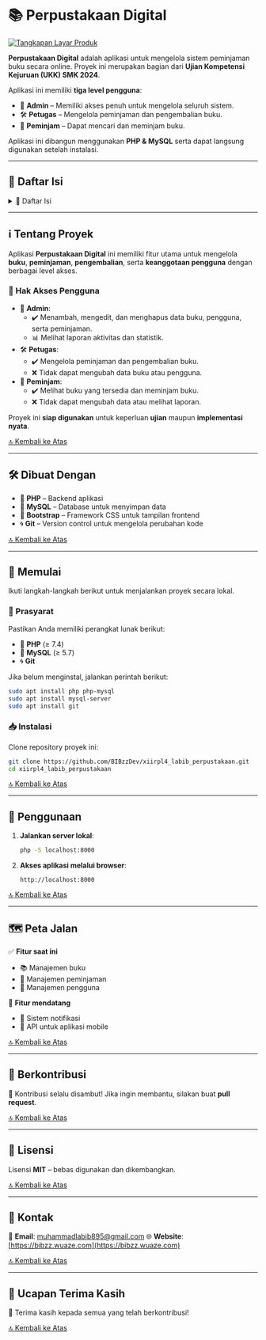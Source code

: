 # 📚 Perpustakaan Digital

[![Tangkapan Layar Produk](https://tse3.mm.bing.net/th?id=OIP.N4X2rJA2aMi_h6GdjNyoCgHaHa&pid=Api)](https://id.pinterest.com/pin/26036504091590663/)

**Perpustakaan Digital** adalah aplikasi untuk mengelola sistem peminjaman buku secara online. Proyek ini merupakan bagian dari **Ujian Kompetensi Kejuruan (UKK) SMK 2024**.

Aplikasi ini memiliki **tiga level pengguna**:
- 👤 **Admin** – Memiliki akses penuh untuk mengelola seluruh sistem.
- 🛠️ **Petugas** – Mengelola peminjaman dan pengembalian buku.
- 📖 **Peminjam** – Dapat mencari dan meminjam buku.

Aplikasi ini dibangun menggunakan **PHP & MySQL** serta dapat langsung digunakan setelah instalasi.

---

## 📌 Daftar Isi

<details>
  <summary>📜 Daftar Isi</summary>
  <ol>
    <li><a href="#-tentang-proyek">ℹ️ Tentang Proyek</a></li>
    <li><a href="#-dibuat-dengan">🛠️ Dibuat Dengan</a></li>
    <li><a href="#-memulai">🚀 Memulai</a></li>
    <li><a href="#-penggunaan">📖 Penggunaan</a></li>
    <li><a href="#-peta-jalan">🗺️ Peta Jalan</a></li>
    <li><a href="#-berkontribusi">🤝 Berkontribusi</a></li>
    <li><a href="#-lisensi">📜 Lisensi</a></li>
    <li><a href="#-kontak">📧 Kontak</a></li>
    <li><a href="#-ucapan-terima-kasih">🙏 Ucapan Terima Kasih</a></li>
  </ol>
</details>

---

## ℹ️ Tentang Proyek

Aplikasi **Perpustakaan Digital** ini memiliki fitur utama untuk mengelola **buku**, **peminjaman**, **pengembalian**, serta **keanggotaan pengguna** dengan berbagai level akses.

### 🎯 Hak Akses Pengguna
- 👤 **Admin**:
  - ✔️ Menambah, mengedit, dan menghapus data buku, pengguna, serta peminjaman.
  - 📊 Melihat laporan aktivitas dan statistik.
- 🛠️ **Petugas**:
  - ✔️ Mengelola peminjaman dan pengembalian buku.
  - ❌ Tidak dapat mengubah data buku atau pengguna.
- 📖 **Peminjam**:
  - ✔️ Melihat buku yang tersedia dan meminjam buku.
  - ❌ Tidak dapat mengubah data atau melihat laporan.

Proyek ini **siap digunakan** untuk keperluan **ujian** maupun **implementasi nyata**.

[🔝 Kembali ke Atas](#-daftar-isi)

---

## 🛠️ Dibuat Dengan

- 🐘 **PHP** – Backend aplikasi
- 🐬 **MySQL** – Database untuk menyimpan data
- 🎨 **Bootstrap** – Framework CSS untuk tampilan frontend
- 🌀 **Git** – Version control untuk mengelola perubahan kode

[🔝 Kembali ke Atas](#-daftar-isi)

---

## 🚀 Memulai

Ikuti langkah-langkah berikut untuk menjalankan proyek secara lokal.

### 🔧 Prasyarat

Pastikan Anda memiliki perangkat lunak berikut:

- 🐘 **PHP** (≥ 7.4)
- 🐬 **MySQL** (≥ 5.7)
- 🌀 **Git**

Jika belum menginstal, jalankan perintah berikut:

```sh
sudo apt install php php-mysql
sudo apt install mysql-server
sudo apt install git
```

### 📥 Instalasi

Clone repository proyek ini:

```sh
git clone https://github.com/BIBzzDev/xiirpl4_labib_perpustakaan.git
cd xiirpl4_labib_perpustakaan
```

[🔝 Kembali ke Atas](##-daftar-isi)

---

## 📖 Penggunaan

1. **Jalankan server lokal**:
   ```sh
   php -S localhost:8000
   ```
2. **Akses aplikasi melalui browser**:
   ```
   http://localhost:8000
   ```

[🔝 Kembali ke Atas](##-daftar-isi)

---

## 🗺️ Peta Jalan

✅ **Fitur saat ini**
- 📚 Manajemen buku
- 🔄 Manajemen peminjaman
- 👥 Manajemen pengguna

🚧 **Fitur mendatang**
- 📢 Sistem notifikasi
- 📱 API untuk aplikasi mobile

[🔝 Kembali ke Atas](##-daftar-isi)

---

## 🤝 Berkontribusi

🎯 Kontribusi selalu disambut! Jika ingin membantu, silakan buat **pull request**.

[🔝 Kembali ke Atas](##-daftar-isi)

---

## 📜 Lisensi

Lisensi **MIT** – bebas digunakan dan dikembangkan.

[🔝 Kembali ke Atas](##-daftar-isi)

---

## 📧 Kontak

📨 **Email**: [muhammadlabib895@gmail.com](mailto:muhammadlabib895@gmail.com)
🌐 **Website**: [https://bibzz.wuaze.com](https://bibzz.wuaze.com)

[🔝 Kembali ke Atas](##-daftar-isi)

---

## 🙏 Ucapan Terima Kasih

💙 Terima kasih kepada semua yang telah berkontribusi!

[🔝 Kembali ke Atas](##-daftar-isi)
